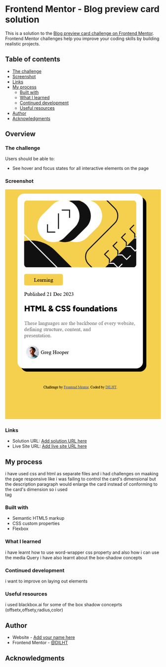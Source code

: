 # Frontend Mentor - Blog preview card solution

This is a solution to the [Blog preview card challenge on Frontend Mentor](https://www.frontendmentor.io/challenges/blog-preview-card-ckPaj01IcS). Frontend Mentor challenges help you improve your coding skills by building realistic projects. 

## Table of contents

 
  - [The challenge](#the-challenge)
  - [Screenshot](#screenshot)
  - [Links](#links)
- [My process](#my-process)
  - [Built with](#built-with)
  - [What I learned](#what-i-learned)
  - [Continued development](#continued-development)
  - [Useful resources](#useful-resources)
- [Author](#author)
- [Acknowledgments](#acknowledgments)
 

## Overview

### The challenge

Users should be able to:

- See hover and focus states for all interactive elements on the page

### Screenshot

![alt text](image.png)
 

### Links

- Solution URL: [Add solution URL here](https://your-solution-url.com)
- Live Site URL: [Add live site URL here](https://your-live-site-url.com)

## My process
i have used css and html as separate files and i had challenges on maaking the page responsive like 
i was failing to control the card's dimensional but the description paragraph would enlarge the card instead of conforming to the card's dimension
so i used <br> tag

### Built with

- Semantic HTML5 markup
- CSS custom properties
- Flexbox
 
 
### What I learned
i have learnt how to use word-wrapper css property
and also how i can use the media Query
 i have also learnt about the box-shadow concepts
### Continued development

 i want to improve on laying out elements 

 

### Useful resources
i used blackbox.ai for some of the box shadow conceprts (offsetx,offsety,radius,color)

## Author

- Website - [Add your name here](https://www.your-site.com)
- Frontend Mentor - [@DILHT](https://www.frontendmentor.io/profile/DILHT)
 
 

## Acknowledgments


 